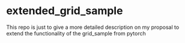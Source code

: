 # extended_grid_sample
This repo is just to give a more detailed description on my proposal to extend the functionality of the grid_sample from pytorch

